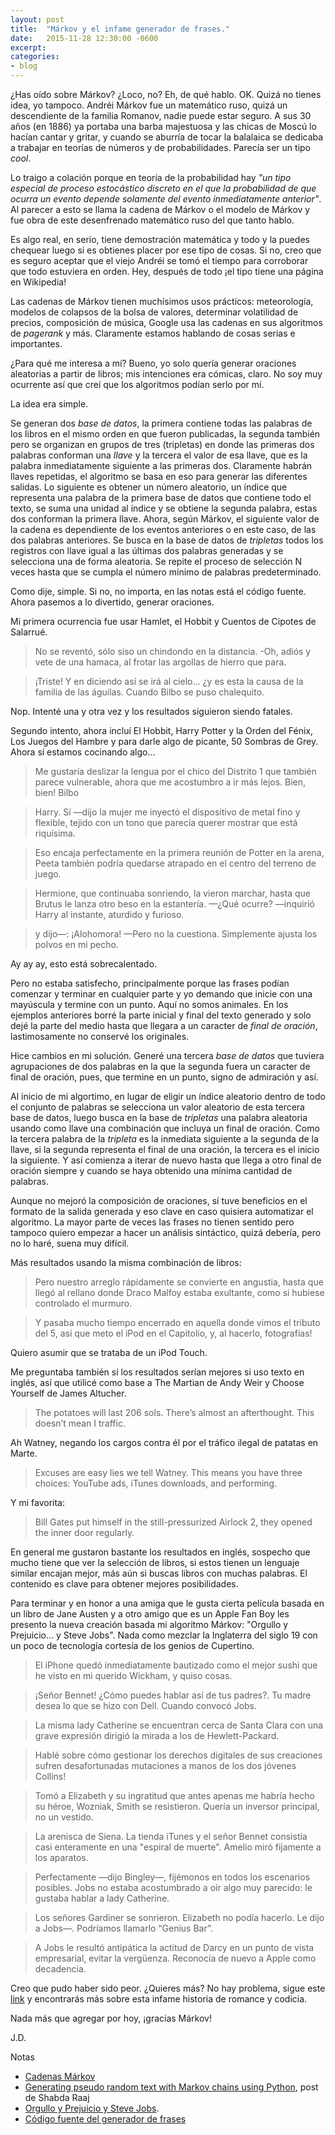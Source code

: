 ```yaml
---
layout: post
title:  "Márkov y el infame generador de frases."
date:   2015-11-28 12:30:00 -0600
excerpt: 
categories:
- blog
---
```


¿Has oído sobre Márkov? ¿Loco, no? Eh, de qué hablo. OK. Quizá no tienes idea, yo tampoco. Andréi Márkov fue un matemático ruso, quizá un descendiente de la familia Romanov, nadie puede estar seguro. A sus 30 años (en 1886) ya portaba una barba majestuosa y las chicas de Moscú lo hacían cantar y gritar, y cuando se aburría de tocar la balalaica se dedicaba a trabajar en teorías de números y de probabilidades. Parecía ser un tipo *cool*.

Lo traigo a colación porque en teoría de la probabilidad hay *"un tipo especial de proceso estocástico discreto en el que la probabilidad de que ocurra un evento depende solamente del evento inmediatamente anterior"*. Al parecer a esto se llama la cadena de Márkov o el modelo de Márkov y fue obra de este desenfrenado matemático ruso del que tanto hablo.

Es algo real, en serio, tiene demostración matemática y todo y la puedes chequear luego si es obtienes placer por ese tipo de cosas. Si no, creo que es seguro aceptar que el viejo Andréi se tomó el tiempo para corroborar que todo estuviera en orden. Hey, después de todo ¡el tipo tiene una página en Wikipedia!

Las cadenas de Márkov tienen muchísimos usos prácticos: meteorología, modelos de colapsos de la bolsa de valores, determinar volatilidad de precios, composición de música, Google usa las cadenas en sus algoritmos de *pagerank* y más. Claramente estamos hablando de cosas serias e importantes. 

¿Para qué me interesa a mí? Bueno, yo solo quería generar oraciones aleatorias a partir de libros; mis intenciones era cómicas, claro. No soy muy ocurrente así que creí que los algoritmos podían serlo por mí.

La idea era simple.

Se generan dos *base de datos*, la primera contiene todas las palabras de los libros en el mismo orden en que fueron publicadas, la segunda también pero se organizan en grupos de tres (tripletas) en donde las primeras dos palabras conforman una *llave* y la tercera el valor de esa llave, que es la palabra inmediatamente siguiente a las primeras dos. Claramente habrán llaves repetidas, el algoritmo se basa en eso para generar las diferentes salidas. Lo siguiente es obtener un número aleatorio, un índice que representa una palabra de la primera base de datos que contiene todo el texto, se suma una unidad al índice y se obtiene la segunda palabra, estas dos conforman la primera llave. Ahora, según Márkov, el siguiente valor de la cadena es dependiente de los eventos anteriores o en este caso, de las dos palabras anteriores. Se busca en la base de datos de *tripletas* todos los registros con llave igual a las últimas dos palabras generadas y se selecciona una de forma aleatoria. Se repite el proceso de selección N veces hasta que se cumpla el número mínimo de palabras predeterminado.

Como dije, simple. Si no, no importa, en las notas está el código fuente. Ahora pasemos a lo divertido, generar oraciones.

Mi primera ocurrencia fue usar Hamlet, el Hobbit y Cuentos de Cipotes de Salarrué.

> No se reventó, sólo siso un chindondo en la distancia. -Oh, adiós y vete de una hamaca, al frotar las argollas de hierro que para.

> ¡Triste! Y en diciendo así se irá al cielo... ¿y es esta la causa de la familia de las águilas. Cuando Bilbo se puso chalequito.

Nop. Intenté una y otra vez y los resultados siguieron siendo fatales.

Segundo intento, ahora incluí El Hobbit, Harry Potter y la Orden del Fénix, Los Juegos del Hambre y para darle algo de picante, 50 Sombras de Grey. Ahora sí estamos cocinando algo...

> Me gustaría deslizar la lengua por el chico del Distrito 1 que también parece vulnerable, ahora que me acostumbro a ir más lejos. Bien, bien! Bilbo

> Harry. Sí —dijo la mujer me inyectó el dispositivo de metal fino y flexible, tejido con un tono que parecía querer mostrar que está riquísima.

> Eso encaja perfectamente en la primera reunión de Potter en la arena, Peeta también podría quedarse atrapado en el centro del terreno de juego.

> Hermione, que continuaba sonriendo, la vieron marchar, hasta que Brutus le lanza otro beso en la estantería. —¿Qué ocurre? —inquirió Harry al instante, aturdido y furioso.

> y dijo—: ¡Alohomora! —Pero no la cuestiona. Simplemente ajusta los polvos en mi pecho.

Ay ay ay, esto está sobrecalentado. 

Pero no estaba satisfecho, principalmente porque las frases podían comenzar y terminar en cualquier parte y yo demando que inicie con una mayúscula y termine con un punto. Aquí no somos animales. En los ejemplos anteriores borré la parte inicial y final del texto generado y solo dejé la parte del medio hasta que llegara a un caracter de *final de oración*, lastimosamente no conservé los originales.

Hice cambios en mi solución. Generé una tercera *base de datos* que tuviera agrupaciones de dos palabras en la que la segunda fuera un caracter de final de oración, pues, que termine en un punto, signo de admiración y así.

Al inicio de mi algortimo, en lugar de eligir un índice aleatorio dentro de todo el conjunto de palabras se selecciona un valor aleatorio de esta tercera base de datos, luego busca en la base de *tripletas* una palabra aleatoria usando como llave una combinación que incluya un final de oración. Como la tercera palabra de la *tripleta* es la inmediata siguiente a la segunda de la llave, si la segunda representa el final de una oración, la tercera es el inicio la siguiente. Y así comienza a iterar de nuevo hasta que llega a otro final de oración siempre y cuando se haya obtenido una mínima cantidad de palabras.

Aunque no mejoró la composición de oraciones, sí tuve beneficios en el formato de la salida generada y eso clave en caso quisiera automatizar el algoritmo. La mayor parte de veces las frases no tienen sentido pero tampoco quiero empezar a hacer un análisis sintáctico, quizá debería, pero no lo haré, suena muy difícil. 

Más resultados usando la misma combinación de libros:

> Pero nuestro arreglo rápidamente se convierte en angustia, hasta que llegó al rellano donde Draco Malfoy estaba exultante, como si hubiese controlado el murmuro.

> Y pasaba mucho tiempo encerrado en aquella donde vimos el tributo del 5, así que meto el iPod en el Capitolio, y, al hacerlo, fotografías!

Quiero asumir que se trataba de un iPod Touch.

Me preguntaba también si los resultados serían mejores si uso texto en inglés, así que utilicé como base a The Martian de Andy Weir y Choose Yourself de James Altucher. 

> The potatoes will last 206 sols. There’s almost an afterthought. This doesn’t mean I traffic.

Ah Watney, negando los cargos contra él por el tráfico ilegal de patatas en Marte.

> Excuses are easy lies we tell Watney. This means you have three choices: YouTube ads, iTunes downloads, and performing.

Y mi favorita: 

> Bill Gates put himself in the still-pressurized Airlock 2, they opened the inner door regularly.

En general me gustaron bastante los resultados en inglés, sospecho que mucho tiene que ver la selección de libros, si estos tienen un lenguaje similar encajan mejor, más aún si buscas libros con muchas palabras. El contenido es clave para obtener mejores posibilidades.

Para terminar y en honor a una amiga que le gusta cierta película basada en un libro de Jane Austen y a otro amigo que es un Apple Fan Boy les presento la nueva creación basada mi algoritmo Márkov: "Orgullo y Prejuicio... y Steve Jobs". Nada como mezclar la Inglaterra del siglo 19 con un poco de tecnología cortesía de los genios de Cupertino.

> El iPhone quedó inmediatamente bautizado como el mejor sushi que he visto en mi querido Wickham, y quiso cosas.

> ¡Señor Bennet! ¿Cómo puedes hablar así de tus padres?. Tu madre desea lo que se hizo con Dell. Cuando convocó Jobs.

> La misma lady Catherine se encuentran cerca de Santa Clara con una grave expresión dirigió la mirada a los de Hewlett-Packard.

> Hablé sobre cómo gestionar los derechos digitales de sus creaciones sufren desafortunadas mutaciones a manos de los dos jóvenes Collins!

> Tomó a Elizabeth y su ingratitud que antes apenas me habría hecho su héroe, Wozniak, Smith se resistieron. Quería un inversor principal, no un vestido.

> La arenisca de Siena. La tienda iTunes y el señor Bennet consistía casi enteramente en una "espiral de muerte". Amelio miró fijamente a los aparatos.

> Perfectamente ―dijo Bingley―, fijémonos en todos los escenarios posibles. Jobs no estaba acostumbrado a oír algo muy parecido: le gustaba hablar a lady Catherine.

> Los señores Gardiner se sonrieron. Elizabeth no podía hacerlo. Le dijo a Jobs—. Podríamos llamarlo “Genius Bar”.

> A Jobs le resultó antipática la actitud de Darcy en un punto de vista empresarial, evitar la vergüenza. Reconocía de nuevo a Apple como decadencia.

Creo que pudo haber sido peor. ¿Quieres más? No hay problema, sigue este [link](http://wrteen.xyz/p/1jbSqJcaZd) y encontrarás más sobre esta infame historia de romance y codicia.

Nada más que agregar por hoy, ¡gracias Márkov!

J.D.

Notas

* [Cadenas Márkov](https://es.wikipedia.org/wiki/Cadena_de_M%C3%A1rkov)
* [Generating pseudo random text with Markov chains using Python](http://agiliq.com/blog/2009/06/generating-pseudo-random-text-with-markov-chains-u/), post de Shabda Raaj
* [Orgullo y Prejuicio y Steve Jobs](http://wrteen.xyz/p/1jbSqJcaZd).
* [Código fuente del generador de frases](https://github.com/jdzarate/markovsentpy)